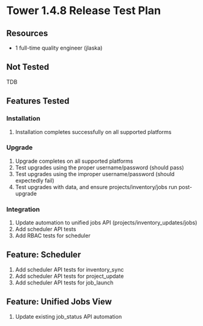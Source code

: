 # Tower 1.4.8 Release Test Plan

## Resources
* 1 full-time quality engineer (jlaska)

## Not Tested
TDB

## Features Tested

### Installation
1. Installation completes successfully on all supported platforms

### Upgrade
1. Upgrade completes on all supported platforms
2. Test upgrades using the proper username/password (should pass)
3. Test upgrades using the improper username/password (should expectedly fail)
4. Test upgrades with data, and ensure projects/inventory/jobs run post-upgrade

### Integration
1. Update automation to unified jobs API (projects/inventory_updates/jobs)
2. Add scheduler API tests
3. Add RBAC tests for scheduler

## Feature: Scheduler
1. Add scheduler API tests for inventory_sync
2. Add scheduler API tests for project_update
3. Add scheduler API tests for job_launch

## Feature: Unified Jobs View
1. Update existing job_status API automation

